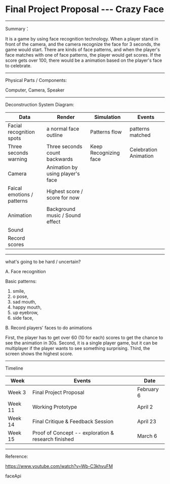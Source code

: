 # Final Project Proposal --- Crazy Face

***

Summary：

It is a game by using face recognition technology. When a player stand in front of the camera, and the camera recognize the face for 3 seconds, the game would start. There are kinds of face patterns, and when the player's face matches with one of face patterns, the player would get scores. If the score gets over 100, there would be a animation based on the player's face to celebrate.

***

Physical Parts / Components:

Computer, Camera, Speaker

***

Deconstruction System Diagram:

| __Data__                 | __Render__            | __Simulation__ | __Events__ |
|--------------------------|-----------------------|----------------|------------|
| Facial recognition spots | a normal face outline | Patterns flow  | patterns matched |
| Three seconds warning | Three seconds count backwards | Keep Recognizing face | Celebration Animation |
| Camera | Animation by using player's face |
| Faical emotions / patterns | Highest score / score for now |
| Animation | Background music / Sound effect |
| Sound |
| Record scores |

***

what's going to be hard / uncertain?

A. Face recognition 

Basic patterns:
1. smile, 
2. o pose, 
3. sad mouth,
4. happy mouth,
5. up eyebrow,
6. side face,


B. Record players' faces to do animations

First, the player has to get over 60 (10 for each) scores to get the chance to see the animation in 30s.
Second, it is a single player game, but it can be multiplayer if the player wants to see something surprising.
Third, the screen shows the highest score.


***

Timeline

Week   | Events                   | Date
------ | ------------------------ | ---------------------
Week 3 |Final Project Proposal    | February 6
Week 11|Working Prototype         | April 2
Week 14|Final Critique & Feedback Session | April 23
Week 15|Proof of Concept -- exploration & research finished | March 6

***

Reference: 

https://www.youtube.com/watch?v=Wb-C3khvuFM

faceApi

